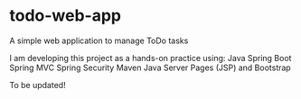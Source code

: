 # todo-web-app
A simple web application to manage ToDo tasks

I am developing this project as a hands-on practice using: 
Java
Spring Boot
Spring MVC
Spring Security
Maven
Java Server Pages (JSP)
and Bootstrap

To be updated! 
